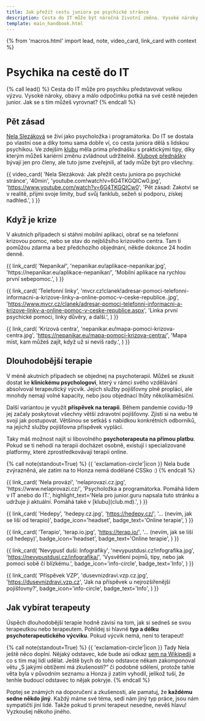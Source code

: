 ```yaml
---
title: Jak přežít cestu juniora po psychické stránce
description: Cesta do IT může být náročná životní změna. Vysoké nároky na sebe sama, srovnávání se s ostatními, nedostatek odpočinku, nejistota. Přečti si, jak se to dá zvládat.
template: main_handbook.html
---
```


{% from 'macros.html' import lead, note, video_card, link_card with context %}

# Psychika na cestě do IT

{% call lead() %}
  Cesta do IT může pro psychiku představovat velkou výzvu. Vysoké nároky, obavy a málo odpočinku potká na své cestě nejeden junior. Jak se s tím můžeš vyrovnat?
{% endcall %}

## Pět zásad

[Nela Slezáková](https://www.nelaprovazi.cz/) se živí jako psycholožka i programátorka. Do IT se dostala po vlastní ose a díky tomu sama dobře ví, co cesta juniora dělá s lidskou psychikou. Ve zdejším [klubu](../club.md) měla prima přednášku s praktickými tipy, díky kterým můžeš kariérní změnu zvládnout udržitelně. [Klubové přednášky](/events/) bývají jen pro členy, ale tuto jsme zveřejnili, ať tady může být pro všechny.

{{ video_card(
  'Nela Slezáková: Jak přežít cestu juniora po psychické stránce',
  '40min',
  'youtube.com!watch!v=6G4TKGQICw0.jpg',
  'https://www.youtube.com/watch?v=6G4TKGQICw0',
  'Pět zásad: Zakotvi se v realitě, přijmi svoje limity, buď svůj fanklub, sežeň si podporu, získej nadhled.',
) }}

## Když je krize

V akutních případech si stáhni mobilní aplikaci, obrať se na telefonní krizovou pomoc, nebo se stav do nejbližsího krizového centra. Tam ti pomůžou zdarma a bez předchozího objednání, někde dokonce 24 hodin denně.

<div class="link-cards">
  {{ link_card(
    'Nepanikař',
    'nepanikar.eu!aplikace-nepanikar.jpg',
    'https://nepanikar.eu/aplikace-nepanikar/',
    'Mobilní aplikace na rychlou první sebepomoc.',
  ) }}

  {{ link_card(
    'Telefonní linky',
    'mvcr.cz!clanek!adresar-pomoci-telefonni-informacni-a-krizove-linky-a-online-pomoc-v-ceske-republice..jpg',
    'https://www.mvcr.cz/clanek/adresar-pomoci-telefonni-informacni-a-krizove-linky-a-online-pomoc-v-ceske-republice.aspx',
    'Linka první psychické pomoci, linky důvěry, a další.',
  ) }}

  {{ link_card(
    'Krizová centra',
    'nepanikar.eu!mapa-pomoci-krizova-centra.jpg',
    'https://nepanikar.eu/mapa-pomoci-krizova-centra/',
    'Mapa míst, kam můžeš zajít, když už si nevíš rady.',
  ) }}
</div>

## Dlouhodobější terapie

V méně akutních případech se objednej na psychoterapii. Můžeš se zkusit dostat ke **klinickému psychologovi**, který v rámci svého vzdělávání absolvoval terapeutický výcvik. Jejich služby pojišťovny plně proplácí, ale mnohdy nemají volné kapacity, nebo jsou objednací lhůty několikaměsíční.

Další variantou je využít **příspěvek na terapii**. Během pandemie covidu-19 jej začaly poskytovat všechny větší zdravotní pojišťovny. Zjisti si na webu té svojí jak postupovat. Většinou se setkáš s nabídkou konkrétních odborníků, na jejichž služby pojišťovna příspěvek vyplácí.

Taky máš možnost najít si libovolného **psychoterapeuta na přímou platbu**. Pokud se ti nehodí na terapii docházet osobně, existují i specializované platformy, které zprostředkovávají terapii online.

{% call note(standout=True) %}
  {{ 'exclamation-circle'|icon }} Nela bude zvýrazněná, ale zatím na to Honza nemá dodělané CSSko :)
{% endcall %}

<div class="link-cards">
  {{ link_card(
    'Nela provází',
    'nelaprovazi.cz.jpg',
    'https://www.nelaprovazi.cz/',
    'Psycholožka a programátorka. Pomáhá lidem v IT anebo do IT.',
    highlight_text='Nela pro junior.guru napsala tuto stránku a udržuje ji aktuální. Pomáhá také v [klubu](club.md).',
  ) }}

  {{ link_card(
    'Hedepy',
    'hedepy.cz.jpg',
    'https://hedepy.cz/',
    '... (nevím, jak se liší od terapio)',
    badge_icon='headset',
    badge_text='Online terapie',
  ) }}

  {{ link_card(
    'Terapio',
    'terap.io.jpg',
    'https://terap.io/',
    '... (nevím, jak se liší od hedepy)',
    badge_icon='headset',
    badge_text='Online terapie',
  ) }}

  {{ link_card(
    'Nevypusť duši: Infografiky',
    'nevypustdusi.cz!infografika.jpg',
    'https://nevypustdusi.cz/infografika/',
    'Vysvětlení pojmů, tipy, nebo jak pomoci sobě či blízkému.',
    badge_icon='info-circle',
    badge_text='Info',
  ) }}

  {{ link_card(
    'Příspěvek VZP',
    'dusevnizdravi.vzp.cz.jpg',
    'https://dusevnizdravi.vzp.cz',
    'Jak na příspěvek u nejrozšířenější pojišťovny?',
    badge_icon='info-circle',
    badge_text='Info',
  ) }}
</div>

## Jak vybírat terapeuty

Úspěch dlouhodobější terapie hodně závisí na tom, jak si sedneš se svou terapeutkou nebo terapeutem. Pohlídej si hlavně **typ a délku psychoterapeutického výcviku**. Pokud výcvik nemá, není to terapeut!

{% call note(standout=True) %}
  {{ 'exclamation-circle'|icon }} Tady Nela ještě něco doplní. Nějaký odstavec, kde bude asi odkaz [sem na Wikipedii](https://cs.wikipedia.org/wiki/Psychoterapie#Psychoterapeutick%C3%A9_%C5%A1koly) a co s tím maj lidi udělat. Ještě bych do toho odstavce někam zakomponoval větu „S jakými obtížemi má zkušenosti?“ či podobné sdělení, protože tahle věta byla v původním seznamu a Honza ji zatím vyhodil, jelikož tuší, že tenhle budoucí odstavec to nějak pokryje.
{% endcall %}

Poptej se známých na doporučení a zkušenosti, ale pamatuj, že **každému sedne někdo jiný**. Každý máme své téma, sedí nám jiný typ práce, jsou nám sympatičtí jiní lidé. Takže pokud ti první terapeut nesedne, nevěš hlavu! Vyzkoušej někoho jiného.
